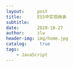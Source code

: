 ```yaml
---
layout:     post
title:      ES5中实现继承
subtitle:   
date:       2020-10-27
author:     zlw
header-img: img/home.jpg
catalog: 	 true
tags:
    - JavaScript
---
```

